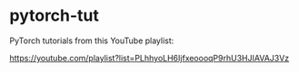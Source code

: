 # pytorch-tut

PyTorch tutorials from this YouTube playlist:

https://youtube.com/playlist?list=PLhhyoLH6IjfxeoooqP9rhU3HJIAVAJ3Vz
